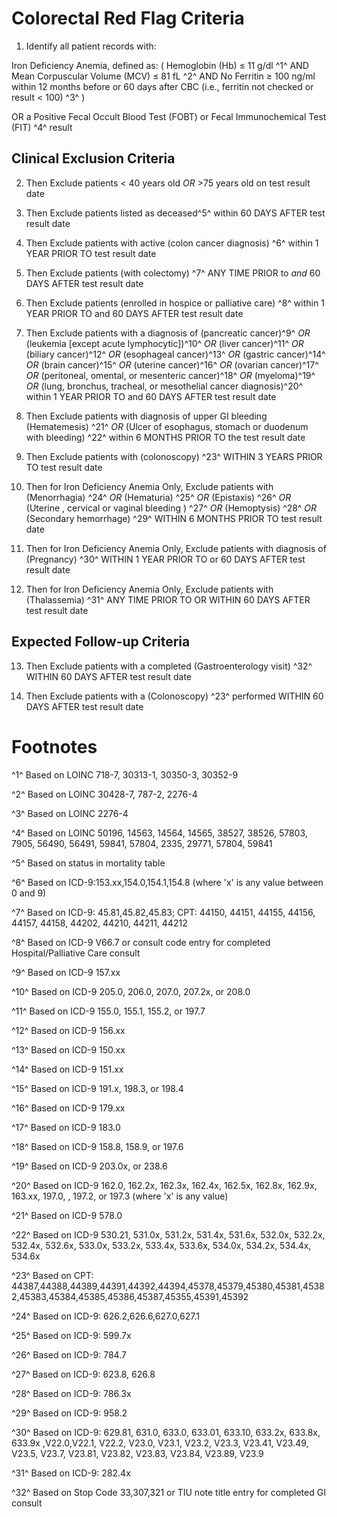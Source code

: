# Colorectal Red Flag Criteria

1. Identify all patient records with:

Iron Deficiency Anemia, defined as: ( Hemoglobin (Hb) ≤ 11 g/dl 
^1^ AND  Mean Corpuscular Volume (MCV) ≤ 81 fL ^2^ AND No Ferritin ≥ 100 ng/ml within 12 months before or 60 days
after CBC (i.e., ferritin not checked or result \< 100)  ^3^ )

OR a Positive Fecal Occult Blood Test (FOBT) or Fecal Immunochemical
Test (FIT) ^4^ result




## Clinical Exclusion Criteria

2. Then Exclude patients \< 40 years old *OR* \>75 years old
on test result date

3. Then Exclude patients listed as deceased^5^ within 60 DAYS
AFTER test result date

4. Then Exclude patients with active (colon cancer diagnosis)
^6^ within 1 YEAR PRIOR TO test result date

5. Then Exclude patients (with colectomy) ^7^ ANY TIME PRIOR
to *and* 60 DAYS AFTER test result date

6. Then Exclude patients (enrolled in hospice or palliative
care) ^8^ within 1 YEAR PRIOR TO and 60 DAYS AFTER test result
date

7. Then Exclude patients with a diagnosis of (pancreatic
cancer)^9^ *OR* (leukemia \[except acute lymphocytic\])^10^ *OR*
(liver cancer)^11^ *OR* (biliary cancer)^12^ *OR* (esophageal
cancer)^13^ *OR* (gastric cancer)^14^ *OR* (brain cancer)^15^
*OR* (uterine cancer)^16^ *OR* (ovarian cancer)^17^ *OR*
(peritoneal, omental, or mesenteric cancer)^18^ *OR*
(myeloma)^19^ *OR* (lung, bronchus, tracheal, or mesothelial
cancer diagnosis)^20^ within 1 YEAR PRIOR TO and 60 DAYS AFTER
test result date

8. Then Exclude patients with diagnosis of upper GI bleeding
(Hematemesis) ^21^ *OR* (Ulcer of esophagus, stomach or duodenum
with bleeding) ^22^ within 6 MONTHS PRIOR TO the test result date

9. Then Exclude patients with (colonoscopy) ^23^ WITHIN 3
YEARS PRIOR TO test result date

10. Then for Iron Deficiency Anemia Only, Exclude patients with
(Menorrhagia) ^24^ *OR* (Hematuria) ^25^ *OR* (Epistaxis)
^26^ *OR* (Uterine , cervical or vaginal bleeding ) ^27^ *OR*
(Hemoptysis) ^28^ *OR* (Secondary hemorrhage) ^29^ WITHIN 6
MONTHS PRIOR TO test result date

11. Then for Iron Deficiency Anemia Only, Exclude patients with
diagnosis of (Pregnancy) ^30^ WITHIN 1 YEAR PRIOR TO or 60 DAYS
AFTER test result date

12. Then for Iron Deficiency Anemia Only, Exclude patients with
(Thalassemia) ^31^ ANY TIME PRIOR TO OR WITHIN 60 DAYS AFTER
test result date




## Expected Follow-up Criteria

13. Then Exclude patients with a completed (Gastroenterology
visit) ^32^ WITHIN 60 DAYS AFTER test result date

14. Then Exclude patients with a (Colonoscopy) ^23^ performed
WITHIN 60 DAYS AFTER test result date




# Footnotes

^1^ Based on LOINC 718-7, 30313-1, 30350-3, 30352-9

^2^ Based on LOINC 30428-7, 787-2, 2276-4

^3^ Based on LOINC 2276-4

^4^ Based on LOINC 50196, 14563, 14564, 14565, 38527, 38526, 57803,
7905, 56490, 56491, 59841, 57804, 2335, 29771, 57804, 59841

^5^ Based on status in mortality table

^6^ Based on ICD-9:153.xx,154.0,154.1,154.8 (where 'x' is any value
between 0 and 9)

^7^ Based on ICD-9: 45.81,45.82,45.83; CPT: 44150, 44151, 44155, 44156,
44157, 44158, 44202, 44210, 44211, 44212

^8^ Based on ICD-9 V66.7 or consult code entry for completed
Hospital/Palliative Care consult

^9^ Based on ICD-9 157.xx

^10^ Based on ICD-9 205.0, 206.0, 207.0, 207.2x, or 208.0

^11^ Based on ICD-9 155.0, 155.1, 155.2, or 197.7

^12^ Based on ICD-9 156.xx

^13^ Based on ICD-9 150.xx

^14^ Based on ICD-9 151.xx

^15^ Based on ICD-9 191.x, 198.3, or 198.4

^16^ Based on ICD-9 179.xx

^17^ Based on ICD-9 183.0

^18^ Based on ICD-9 158.8, 158.9, or 197.6

^19^ Based on ICD-9 203.0x, or 238.6

^20^ Based on ICD-9 162.0, 162.2x, 162.3x, 162.4x, 162.5x, 162.8x,
162.9x, 163.xx, 197.0, , 197.2, or 197.3 (where 'x' is any value)

^21^ Based on ICD-9 578.0

^22^ Based on ICD-9 530.21, 531.0x, 531.2x, 531.4x, 531.6x, 532.0x,
532.2x, 532.4x, 532.6x, 533.0x, 533.2x, 533.4x, 533.6x, 534.0x, 534.2x,
534.4x, 534.6x

^23^ Based on CPT:
44387,44388,44389,44391,44392,44394,45378,45379,45380,45381,45382,45383,45384,45385,45386,45387,45355,45391,45392

^24^ Based on ICD-9: 626.2,626.6,627.0,627.1

^25^ Based on ICD-9: 599.7x

^26^ Based on ICD-9: 784.7

^27^ Based on ICD-9: 623.8, 626.8

^28^ Based on ICD-9: 786.3x

^29^ Based on ICD-9: 958.2

^30^ Based on ICD-9: 629.81, 631.0, 633.0, 633.01, 633.10, 633.2x,
633.8x, 633.9x ,V22.0,V22.1, V22.2, V23.0, V23.1, V23.2, V23.3, V23.41,
V23.49, V23.5, V23.7, V23.81, V23.82, V23.83, V23.84, V23.89, V23.9

^31^ Based on ICD-9: 282.4x

^32^ Based on Stop Code 33,307,321 or TIU note title entry for completed
GI consult
